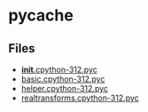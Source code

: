 # __pycache__

## Files

- [__init__.cpython-312.pyc](__init__.cpython-312.pyc)
- [basic.cpython-312.pyc](basic.cpython-312.pyc)
- [helper.cpython-312.pyc](helper.cpython-312.pyc)
- [realtransforms.cpython-312.pyc](realtransforms.cpython-312.pyc)
